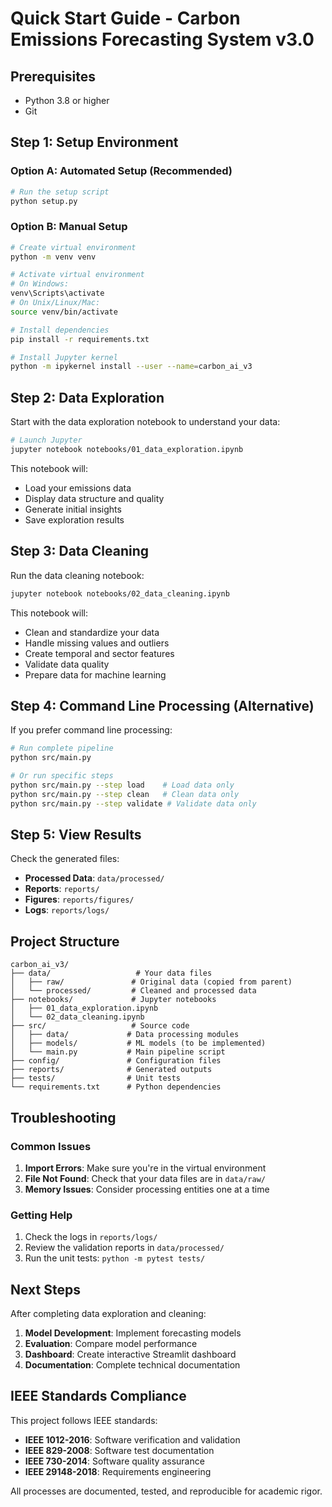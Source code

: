 # Quick Start Guide - Carbon Emissions Forecasting System v3.0

## Prerequisites
- Python 3.8 or higher
- Git

## Step 1: Setup Environment

### Option A: Automated Setup (Recommended)
```bash
# Run the setup script
python setup.py
```

### Option B: Manual Setup
```bash
# Create virtual environment
python -m venv venv

# Activate virtual environment
# On Windows:
venv\Scripts\activate
# On Unix/Linux/Mac:
source venv/bin/activate

# Install dependencies
pip install -r requirements.txt

# Install Jupyter kernel
python -m ipykernel install --user --name=carbon_ai_v3
```

## Step 2: Data Exploration

Start with the data exploration notebook to understand your data:

```bash
# Launch Jupyter
jupyter notebook notebooks/01_data_exploration.ipynb
```

This notebook will:
- Load your emissions data
- Display data structure and quality
- Generate initial insights
- Save exploration results

## Step 3: Data Cleaning

Run the data cleaning notebook:

```bash
jupyter notebook notebooks/02_data_cleaning.ipynb
```

This notebook will:
- Clean and standardize your data
- Handle missing values and outliers
- Create temporal and sector features
- Validate data quality
- Prepare data for machine learning

## Step 4: Command Line Processing (Alternative)

If you prefer command line processing:

```bash
# Run complete pipeline
python src/main.py

# Or run specific steps
python src/main.py --step load    # Load data only
python src/main.py --step clean   # Clean data only
python src/main.py --step validate # Validate data only
```

## Step 5: View Results

Check the generated files:

- **Processed Data**: `data/processed/`
- **Reports**: `reports/`
- **Figures**: `reports/figures/`
- **Logs**: `reports/logs/`

## Project Structure

```
carbon_ai_v3/
├── data/                   # Your data files
│   ├── raw/               # Original data (copied from parent)
│   └── processed/         # Cleaned and processed data
├── notebooks/             # Jupyter notebooks
│   ├── 01_data_exploration.ipynb
│   └── 02_data_cleaning.ipynb
├── src/                   # Source code
│   ├── data/             # Data processing modules
│   ├── models/           # ML models (to be implemented)
│   └── main.py           # Main pipeline script
├── config/               # Configuration files
├── reports/              # Generated outputs
├── tests/                # Unit tests
└── requirements.txt      # Python dependencies
```

## Troubleshooting

### Common Issues

1. **Import Errors**: Make sure you're in the virtual environment
2. **File Not Found**: Check that your data files are in `data/raw/`
3. **Memory Issues**: Consider processing entities one at a time

### Getting Help

1. Check the logs in `reports/logs/`
2. Review the validation reports in `data/processed/`
3. Run the unit tests: `python -m pytest tests/`

## Next Steps

After completing data exploration and cleaning:

1. **Model Development**: Implement forecasting models
2. **Evaluation**: Compare model performance
3. **Dashboard**: Create interactive Streamlit dashboard
4. **Documentation**: Complete technical documentation

## IEEE Standards Compliance

This project follows IEEE standards:
- **IEEE 1012-2016**: Software verification and validation
- **IEEE 829-2008**: Software test documentation
- **IEEE 730-2014**: Software quality assurance
- **IEEE 29148-2018**: Requirements engineering

All processes are documented, tested, and reproducible for academic rigor. 